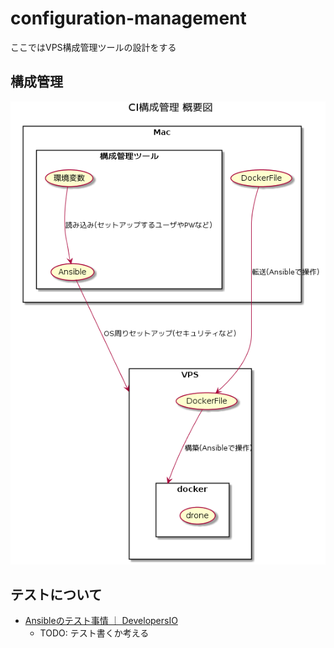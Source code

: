 # configuration-management

ここではVPS構成管理ツールの設計をする

## 構成管理

![image](./overview.png)

## テストについて

- [Ansibleのテスト事情 ｜ DevelopersIO](https://dev.classmethod.jp/server-side/ansible/testing/)
    - TODO: テスト書くか考える
